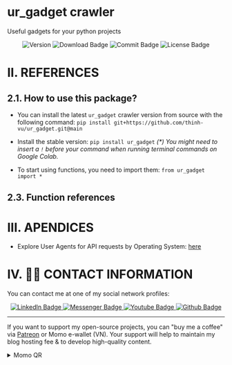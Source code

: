 # ur_gadget crawler
Useful gadgets for your python projects

<div id="badges" align="center">
<img src="https://img.shields.io/pypi/pyversions/ur_gadget?logoColor=brown&style=plastic" alt= "Version"/>
<img src="https://img.shields.io/pypi/dm/ur_gadget" alt="Download Badge"/>
<img src="https://img.shields.io/github/last-commit/thinh-vu/ur_gadget" alt="Commit Badge"/>
<img src="https://img.shields.io/github/license/thinh-vu/ur_gadget?color=red" alt="License Badge"/>
</div>

# II. REFERENCES
## 2.1. How to use this package?
- You can install the latest `ur_gadget` crawler version from source with the following command:
`pip install git+https://github.com/thinh-vu/ur_gadget.git@main`
- Install the stable version: `pip install ur_gadget`
_(*) You might need to insert a `!` before your command when running terminal commands on Google Colab._

- To start using functions, you need to import them: `from ur_gadget import *`

## 2.3. Function references




# III. APENDICES
- Explore User Agents for API requests by Operating System: [here](https://developers.whatismybrowser.com/useragents/explore/operating_system_name/)

# IV. 🙋‍♂️ CONTACT INFORMATION
You can contact me at one of my social network profiles:

<div id="badges" align="center">
  <a href="https://www.linkedin.com/in/thinh-vu">
    <img src="https://img.shields.io/badge/LinkedIn-blue?style=for-the-badge&logo=linkedin&logoColor=white" alt="LinkedIn Badge"/>
  </a>
  <a href="https://www.messenger.com/t/mr.thinh.ueh">
    <img src="https://img.shields.io/badge/Messenger-00B2FF?style=for-the-badge&logo=messenger&logoColor=white" alt="Messenger Badge"/>
  <a href="https://www.youtube.com/channel/UCYgG-bmk92OhYsP20TS0MbQ">
    <img src="https://img.shields.io/badge/YouTube-red?style=for-the-badge&logo=youtube&logoColor=white" alt="Youtube Badge"/>
  </a>
  </a>
    <a href="https://github.com/thinh-vu">
    <img src="https://img.shields.io/badge/GitHub-100000?style=for-the-badge&logo=github&logoColor=white" alt="Github Badge"/>
  </a>
</div>

---

If you want to support my open-source projects, you can "buy me a coffee" via [Patreon](https://patreon.com/thinhvu?utm_medium=clipboard_copy&utm_source=copyLink&utm_campaign=creatorshare_creator) or Momo e-wallet (VN). Your support will help to maintain my blog hosting fee & to develop high-quality content.

<details>
<summary> Momo QR </summary>

![momo-qr](https://github.com/thinh-vu/vnstock/blob/main/src/momo-qr-thinhvu.jpeg?raw=true)

</details>
